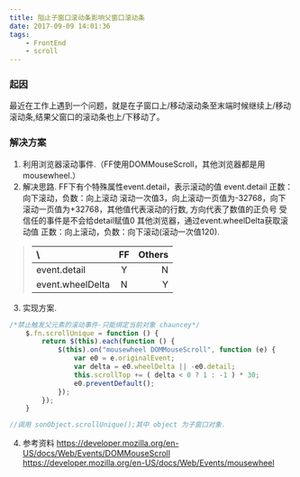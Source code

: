 ```yaml
---
title: 阻止子窗口滚动条影响父窗口滚动条
date: 2017-09-09 14:01:36
tags:
	- FrontEnd
	- scroll
---
```

### 起因
最近在工作上遇到一个问题，就是在子窗口上/移动滚动条至末端时候继续上/移动滚动条,结果父窗口的滚动条也上/下移动了。
### 解决方案
1. 利用浏览器滚动事件.（FF使用DOMMouseScroll，其他浏览器都是用mousewheel.）
2. 解决思路.
FF下有个特殊属性event.detail，表示滚动的值
event.detail
正数：向下滚动，负数：向上滚动
滚动一次值3，向上滚动一页值为-32768，向下滚动一页值为+32768，其他值代表滚动的行数, 方向代表了数值的正负号
受信任的事件是不会给detail赋值0
其他浏览器，通过event.wheelDelta获取滚动值
正数：向上滚动，负数：向下滚动(滚动一次值120).

> | \ 		           |      FF        |  	Others   	|
> | :---                 |     :---:      |          ---: |
> | event.detail         |        Y   	|		 N      |
> | event.wheelDelta     | 		N       | 		 Y      |

3. 实现方案.

```javascript
/*禁止触发父元素的滚动事件-只能绑定当前对象 chauncey*/
    $.fn.scrollUnique = function () {
        return $(this).each(function () {
            $(this).on("mousewheel DOMMouseScroll", function (e) {
                var e0 = e.originalEvent;
                var delta = e0.wheelDelta || -e0.detail;
                this.scrollTop += ( delta < 0 ? 1 : -1 ) * 30;
                e0.preventDefault();
            });
        });
    }

//调用 sonObject.scrollUnique();其中 object 为子窗口对象.

```
4. 参考资料
https://developer.mozilla.org/en-US/docs/Web/Events/DOMMouseScroll
https://developer.mozilla.org/en-US/docs/Web/Events/mousewheel